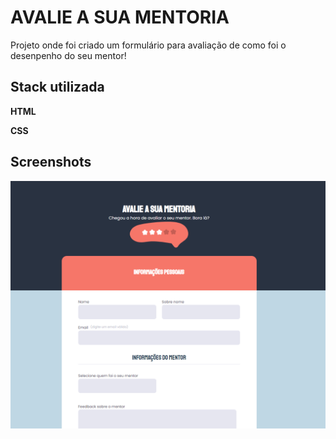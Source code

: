 
# AVALIE A SUA MENTORIA


Projeto onde foi criado um formulário para avaliação de como foi o desenpenho do seu mentor!


## Stack utilizada

**HTML** 

**CSS** 


## Screenshots

![preview](./assets/Screenshot_5.png)

